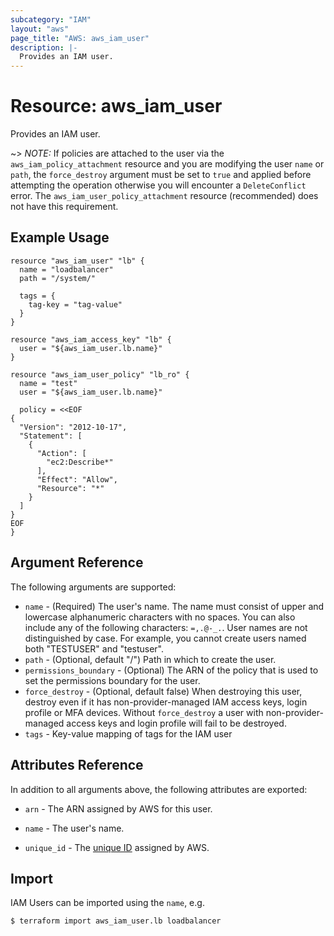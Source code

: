 ```yaml
---
subcategory: "IAM"
layout: "aws"
page_title: "AWS: aws_iam_user"
description: |-
  Provides an IAM user.
---
```


# Resource: aws_iam_user

Provides an IAM user.

~> *NOTE:* If policies are attached to the user via the `aws_iam_policy_attachment` resource and you are modifying the user `name` or `path`, the `force_destroy` argument must be set to `true` and applied before attempting the operation otherwise you will encounter a `DeleteConflict` error. The `aws_iam_user_policy_attachment` resource (recommended) does not have this requirement.

## Example Usage

```hcl
resource "aws_iam_user" "lb" {
  name = "loadbalancer"
  path = "/system/"

  tags = {
    tag-key = "tag-value"
  }
}

resource "aws_iam_access_key" "lb" {
  user = "${aws_iam_user.lb.name}"
}

resource "aws_iam_user_policy" "lb_ro" {
  name = "test"
  user = "${aws_iam_user.lb.name}"

  policy = <<EOF
{
  "Version": "2012-10-17",
  "Statement": [
    {
      "Action": [
        "ec2:Describe*"
      ],
      "Effect": "Allow",
      "Resource": "*"
    }
  ]
}
EOF
}
```

## Argument Reference

The following arguments are supported:

* `name` - (Required) The user's name. The name must consist of upper and lowercase alphanumeric characters with no spaces. You can also include any of the following characters: `=,.@-_.`. User names are not distinguished by case. For example, you cannot create users named both "TESTUSER" and "testuser".
* `path` - (Optional, default "/") Path in which to create the user.
* `permissions_boundary` - (Optional) The ARN of the policy that is used to set the permissions boundary for the user.
* `force_destroy` - (Optional, default false) When destroying this user, destroy even if it
  has non-provider-managed IAM access keys, login profile or MFA devices. Without `force_destroy`
  a user with non-provider-managed access keys and login profile will fail to be destroyed.
* `tags` - Key-value mapping of tags for the IAM user

## Attributes Reference

In addition to all arguments above, the following attributes are exported:

* `arn` - The ARN assigned by AWS for this user.
* `name` - The user's name.
* `unique_id` - The [unique ID][1] assigned by AWS.

  [1]: https://docs.aws.amazon.com/IAM/latest/UserGuide/Using_Identifiers.html#GUIDs


## Import

IAM Users can be imported using the `name`, e.g.

```
$ terraform import aws_iam_user.lb loadbalancer
```
